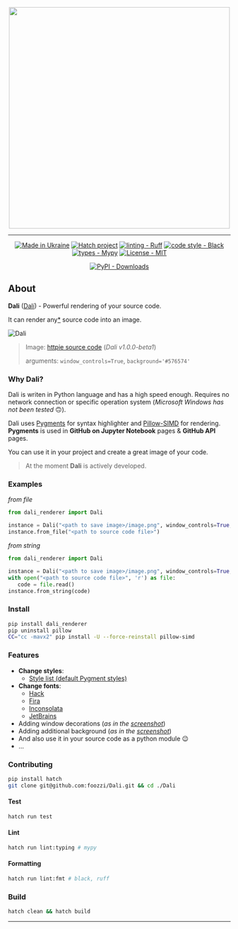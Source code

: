 <p align="center">
<img src="https://i.imgur.com/wU1s5Dn.png" width="500" />
</p>

___
<div align="center">

[![Made in Ukraine](https://img.shields.io/badge/made_in-ukraine-ffd700.svg?labelColor=0057b7)](https://fz0x1.wtf)
[![Hatch project](https://img.shields.io/badge/%F0%9F%A5%9A-Hatch-4051b5.svg)](https://github.com/pypa/hatch) 
[![linting - Ruff](https://img.shields.io/endpoint?url=https://raw.githubusercontent.com/charliermarsh/ruff/main/assets/badge/v0.json)](https://github.com/charliermarsh/ruff)
[![code style - Black](https://img.shields.io/badge/code%20style-black-000000.svg)](https://github.com/psf/black) 
[![types - Mypy](https://img.shields.io/badge/types-Mypy-blue.svg)](https://github.com/python/mypy)
[![License - MIT](https://img.shields.io/badge/license-MIT-9400d3.svg)](https://spdx.org/licenses/)

[![PyPI - Downloads](https://img.shields.io/pypi/dm/dali_renderer.svg?color=blue&label=Downloads&logo=pypi&logoColor=gold)](https://pypi.org/project/dali_renderer/)

</div>

## About
**Dali** ([Dalí](https://en.wikipedia.org/wiki/Salvador_Dal%C3%AD)) - Powerful rendering of your source code.

It can render any[*](https://gist.github.com/foozzi/d1fd955f7b986a0605d6c3322e179500) source code into an image.

![Dali](https://i.imgur.com/EQl0Kid.png)
> Image: [httpie source code](https://github.com/httpie/httpie/blob/master/httpie/encoding.py) (*Dali v1.0.0-beta1*)
> 
> arguments: `window_controls=True`, `background='#576574'`

### Why Dali?
Dali is writen in Python language and has a high speed enough.
Requires no network connection or specific operation system (*Microsoft Windows has not been tested* :upside_down_face:).

Dali uses [Pygments](https://pygments.org/) for syntax highlighter and [Pillow-SIMD](https://github.com/uploadcare/pillow-simd) for rendering. **Pygments** is used in **GitHub on Jupyter Notebook** pages & **GitHub API** pages.

You can use it in your project and create a great image of your code.

> At the moment **Dali** is actively developed.

### Examples
*from file*

```python
from dali_renderer import Dali

instance = Dali("<path to save image>/image.png", window_controls=True, background='#576574')
instance.from_file("<path to source code file>")
```
*from string*

```python
from dali_renderer import Dali

instance = Dali("<path to save image>/image.png", window_controls=True, background='#576574')
with open("<path to source code file>", 'r') as file:
   code = file.read()
instance.from_string(code)
```

### Install
```bash
pip install dali_renderer
pip uninstall pillow
CC="cc -mavx2" pip install -U --force-reinstall pillow-simd
```

### Features
 - **Change styles**:
   - <a href="https://pygments.org/styles/" target="_blank">Style list (default Pygment styles)</a>
 - **Change fonts**:
   - <a href="https://sourcefoundry.org/hack/" target="_blank">Hack</a>
   - <a href="https://github.com/tonsky/FiraCode" target="_blank">Fira</a>
   - <a href="https://levien.com/type/myfonts/inconsolata.html" target="_blank">Inconsolata</a>
   - <a href="https://www.jetbrains.com/lp/mono/" target="_blank">JetBrains</a>
 - Adding window decorations (*as in the [screenshot](https://i.imgur.com/EQl0Kid.png)*)
 - Adding additional background (*as in the [screenshot](https://i.imgur.com/EQl0Kid.png)*)
 - And also use it in your source code as a python module :wink:
 - ...

### Contributing
```bash
pip install hatch
git clone git@github.com:foozzi/Dali.git && cd ./Dali
```

#### Test
```bash
hatch run test
```
#### Lint
```bash
hatch run lint:typing # mypy
```
#### Formatting
```bash
hatch run lint:fmt # black, ruff
```

### Build
```bash
hatch clean && hatch build
```
___